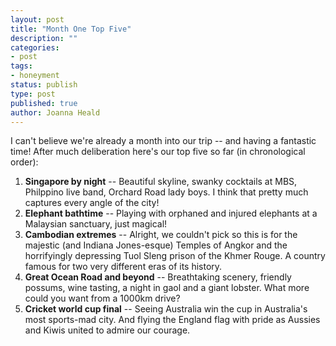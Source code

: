 ```yaml
---
layout: post
title: "Month One Top Five"
description: ""
categories:
- post
tags:
- honeyment
status: publish
type: post
published: true
author: Joanna Heald
---
```


I can't believe we're already a month into our trip -- and having a fantastic time! After much deliberation here's our top five so far (in chronological order):

1. **Singapore by night** -- Beautiful skyline, swanky cocktails at MBS, Philppino live band, Orchard Road lady boys. I think that pretty much captures every angle of the city!
1. **Elephant bathtime** -- Playing with orphaned and injured elephants at a Malaysian sanctuary, just magical!
1. **Cambodian extremes** -- Alright, we couldn't pick so this is for the majestic (and Indiana Jones-esque) Temples of Angkor and the horrifyingly depressing Tuol Sleng prison of the Khmer Rouge. A country famous for two very different eras of its history.
1. **Great Ocean Road and beyond** -- Breathtaking scenery, friendly possums, wine tasting, a night in gaol and a giant lobster. What more could you want from a 1000km drive?
1. **Cricket world cup final** -- Seeing Australia win the cup in Australia's most sports-mad city. And flying the England flag with pride as Aussies and Kiwis united to admire our courage.
